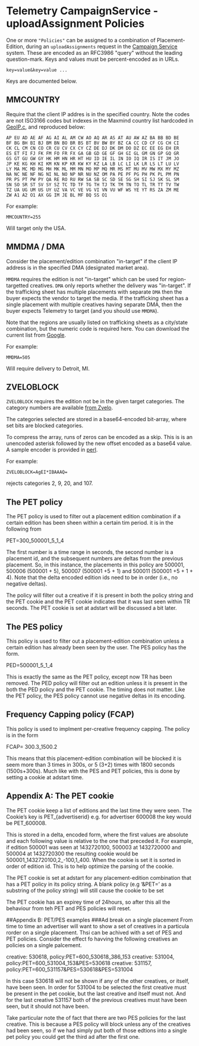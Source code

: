 Telemetry CampaignService - uploadAssignment Policies
=====================================================

One or more `"Policies"` can be assigned to a combination of Placement-Edition, during an `uploadAssignments` request in the [Campaign Service](./CampaignService.md) system. These are encoded as an RFC3986 "query" without the leading question-mark. Keys and values must be percent-encoded as in URLs.

    key=value&key=value ...

Keys are documented below.

## MMCOUNTRY

Require that the client IP addres is in the specified country. Note the codes are not ISO3166 codes but indexes in the Maxmind country list
hardcoded in [GeoIP.c](https://github.com/maxmind/geoip-api-c/blob/master/libGeoIP/GeoIP.c#L105), and reproduced below:

    AP EU AD AE AF AG AI AL AM CW AO AQ AR AS AT AU AW AZ BA BB BD BE
    BF BG BH BI BJ BM BN BO BR BS BT BV BW BY BZ CA CC CD CF CG CH CI
    CK CL CM CN CO CR CU CV CX CY CZ DE DJ DK DM DO DZ EC EE EG EH ER
    ES ET FI FJ FK FM FO FR FX GA GB GD GE GF GH GI GL GM GN GP GQ GR
    GS GT GU GW GY HK HM HN HR HT HU ID IE IL IN IO IQ IR IS IT JM JO
    JP KE KG KH KI KM KN KP KR KW KY KZ LA LB LC LI LK LR LS LT LU LV
    LY MA MC MD MG MH MK ML MM MN MO MP MQ MR MS MT MU MV MW MX MY MZ
    NA NC NE NF NG NI NL NO NP NR NU NZ OM PA PE PF PG PH PK PL PM PN
    PR PS PT PW PY QA RE RO RU RW SA SB SC SD SE SG SH SI SJ SK SL SM
    SN SO SR ST SV SY SZ TC TD TF TG TH TJ TK TM TN TO TL TR TT TV TW
    TZ UA UG UM US UY UZ VA VC VE VG VI VN VU WF WS YE YT RS ZA ZM ME
    ZW A1 A2 O1 AX GG IM JE BL MF BQ SS O1

For example:

    MMCOUNTRY=255

Will target only the USA. 

## MMDMA / DMA

Consider the placement/edition combination "in-target" if the client IP address is in the specified DMA (designated market area).

`MMDMA` requires the edition is not "in-target" which can be used for region-targetted creatives. `DMA` only reports
whether the delivery was "in-target". If the trafficking sheet has multiple placements with separate `DMA` then the buyer
expects the vendor to target the media. If the trafficking sheet has a single placement with multiple creatives having separate DMA,
then the buyer expects Telemetry to target (and you should use `MMDMA`).

Note that the regions are usually listed on trafficking sheets as a city/state combination, but the numeric code is required here.
You can download the current list from [Google](https://developers.google.com/adwords/api/docs/appendix/cities-DMAregions).

For example:

    MMDMA=505
  
Will require delivery to Detroit, MI.

## ZVELOBLOCK

`ZVELOBLOCK` requires the edition not be in the given target categories. The category numbers are available [from Zvelo](https://zvelo.com).

The categories selected are stored in a base64-encoded bit-array, where set bits are blocked categories.

To compress the array, runs of zeros can be encoded as a skip. This is is an unencoded asterisk followed by the new offset encoded as
a base64 value. A sample encoder is provided in [perl](samples/b64pack.pm).

For example:

    ZVELOBLOCK=AgEI*IBAAAQ=

rejects categories 2, 9, 20, and 107.

## The PET policy

The PET policy is used to filter out a placement edition combination if a certain edition has been sheen within a certain tim period. it is in the following from

PET=300_500001_5_1_4

The first number is a time range in seconds, the second number is a placement id, and the subsequent numbers are deltas from the previous placement. So, in this instance, the placements in this policy are 500001, 500006 (500001 + 5), 500007 (500001 +5 + 1) and 500011 (500001 +5 + 1 + 4). Note that the delta encoded edition ids need to be in order (i.e., no negative deltas).

The policy will filter out a creative if it is present in both the policy string and the PET cookie and the PET cookie indicates that it was last seen within TR seconds. The PET cookie is set at adstart will be discussed a bit later. 

## The PES policy

This policy is used to filter out a placement-edition combination unless a certain edition has already been seen by the user. The PES policy has the form.

PED=500001_5_1_4

This is exactly the same as the PET policy, except now TR has been removed. The PED policy will filter out an edition unless it is present in the both the PED policy and the PET cookie. The timing does not matter. Like the PET policy, the PES policy cannot use negative deltas in its encoding.

## Frequency Capping policy (FCAP)

This policy is used to implment per-creative frequency capping. The policy is in the form 

FCAP= 300.3_1500.2

This means that this placement-edition combination will be blocked it is seem more than 3 times in 300s, or 5 (3+2) times with 1800 seconds (1500s+300s). Much like with the PES and PET policies, this is done by setting a cookie at adstart time. 

## Appendix A: The PET cookie

The PET cookie keep a list of editions and the last time they were seen. The Cookie’s key is PET_{advertiserid} e.g. for advertiser 600008 the key would be PET_600008.

This is stored in a delta, encoded form, where the first values are absolute and each following value is relative to the one that preceded it. For example, if edition 500001 was seen at 1432720100, 500003 at 1432720000 and 500004 at 1432720300 the resulting cookie would be 500001_1432720100,2_-100,1_400. When the cookie is set it is sorted in order of edition id. This is to help optimize the parsing of the cookie. 

The PET cookie is set at adstart for any placement-edition combination that has a PET policy in its policy string. A blank policy (e.g ‘&PET=’ as a substring of the policy string) will still cause the cookie to be set

The PET cookie has an expirey time of 24hours, so after this all the behaviour from teh PET and PES policies will reset. 


##Appendix B: PET/PES examples
###Ad break on a single placement
From time to time an advertiser will want to show a set of creatives in a particula rorder on a single placement. Thsi can be achived with a set of PES and PET policies. Consider the effect fo havving the following creatives an policies on a single palcement.

creative: 530618, policy:PET=600_530618_386_153
creative: 531004, policy:PET=600_531004_153&PES=530618
creative: 531157, policy:PET=600_531157&PES=530618&PES=531004

In this case 530618 will not be shown if any of the other creatives, or itself, have been seen. In order for  531004 to be selected the first creative must be present in the pet cookie, but the last creative and itself must not. And for the last creative 531157 both of the previous creatives must have been seen, but it should not have been. 

Take particular note the of fact that there are two PES policies for the last creative. This is because a PES policy will block unless any of the creatives had been seen, so if we had simply put both of those edtions into a single pet policy you could get the third ad after the first one.







